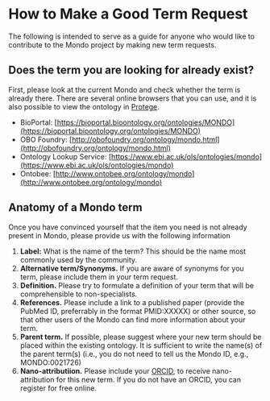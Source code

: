 # How to Make a Good Term Request

The following is intended to serve as a guide for anyone who would like to contribute to the Mondo project by making new term requests.

## Does the term you are looking for already exist?
First, please look at the current Mondo and check whether the term is already there. There are several online browsers that you can use, and it is also possible to view the ontology in [Protege](http://protege.stanford.edu/). 

- BioPortal: [https://bioportal.bioontology.org/ontologies/MONDO](https://bioportal.bioontology.org/ontologies/MONDO)  
- OBO Foundry: [http://obofoundry.org/ontology/mondo.html](http://obofoundry.org/ontology/mondo.html)  
- Ontology Lookup Service: [https://www.ebi.ac.uk/ols/ontologies/mondo](https://www.ebi.ac.uk/ols/ontologies/mondo)  
- Ontobee: [http://www.ontobee.org/ontology/mondo](http://www.ontobee.org/ontology/mondo)  

## Anatomy of a Mondo term
Once you have convinced yourself that the item you need is not already present in Mondo, please provide us with the following information

1. **Label:** What is the name of the term? This should be the name most commonly used by the community.
2. **Alternative term/Synonyms.** If you are aware of synonyms for you term, please include them in your term request.
3. **Definition.** Please try to formulate a definition of your term that will be comprehensible to non-specialists.
4. **References.** Please include a link to a published paper (provide the PubMed ID, preferrably in the format PMID:XXXXX) or other source, so that other users of the Mondo can find more information about your term.
5. **Parent term.** If possible, please suggest where your new term should be placed within the existing ontology. It is sufficient to write the name(s) of the parent term(s) (i.e., you do not need to tell us the Mondo ID, e.g., MONDO:0021726)
6. **Nano-attributiion.** Please include your [ORCID](https://orcid.org/), to receive nano-attribution for this new term. If you do not have an ORCID, you can register for free online.

